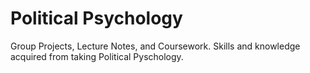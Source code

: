 # Political Psychology 
Group Projects, Lecture Notes, and Coursework. Skills and knowledge acquired from taking Political Pyschology. 
